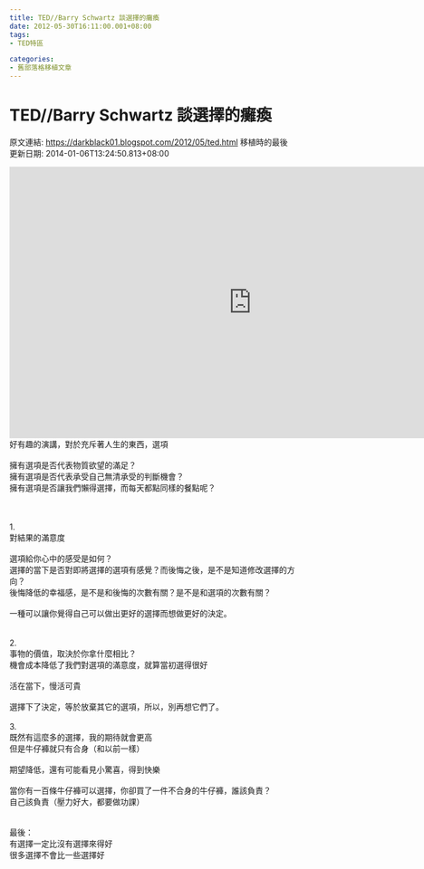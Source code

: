 ```yaml
---
title: TED//Barry Schwartz 談選擇的癱瘓
date: 2012-05-30T16:11:00.001+08:00
tags: 
- TED特區

categories:
- 舊部落格移植文章
---
```


# TED//Barry Schwartz 談選擇的癱瘓

原文連結: https://darkblack01.blogspot.com/2012/05/ted.html
移植時的最後更新日期: 2014-01-06T13:24:50.813+08:00

<iframe src="http://embed.ted.com/talks/lang/zh-tw/barry_schwartz_on_the_paradox_of_choice.html" width="853" height="480" frameborder="0" scrolling="no" webkitAllowFullScreen mozallowfullscreen allowFullScreen></iframe><br />好有趣的演講，對於充斥著人生的東西，選項<br /><br />擁有選項是否代表物質欲望的滿足？<br />擁有選項是否代表承受自己無清承受的判斷機會？<br />擁有選項是否讓我們懶得選擇，而每天都點同樣的餐點呢？<br /><br /><a name='more'></a><br /><br />1.<br />對結果的滿意度<br /><br />選項給你心中的感受是如何？<br />選擇的當下是否對即將選擇的選項有感覺？而後悔之後，是不是知道修改選擇的方向？<br />後悔降低的幸福感，是不是和後悔的次數有關？是不是和選項的次數有關？<br /><br />一種可以讓你覺得自己可以做出更好的選擇而想做更好的決定。<br /><br /><br />2.<br />事物的價值，取決於你拿什麼相比？<br />機會成本降低了我們對選項的滿意度，就算當初選得很好<br /><br />活在當下，慢活可貴<br /><br />選擇下了決定，等於放棄其它的選項，所以，別再想它們了。<br /><br />3.<br />既然有這麼多的選擇，我的期待就會更高<br />但是牛仔褲就只有合身（和以前一樣）<br /><br />期望降低，還有可能看見小驚喜，得到快樂<br /><br />當你有一百條牛仔褲可以選擇，你卻買了一件不合身的牛仔褲，誰該負責？<br />自己該負責（壓力好大，都要做功課）<br /><br /><br />最後：<br />有選擇一定比沒有選擇來得好<br />很多選擇不會比一些選擇好

